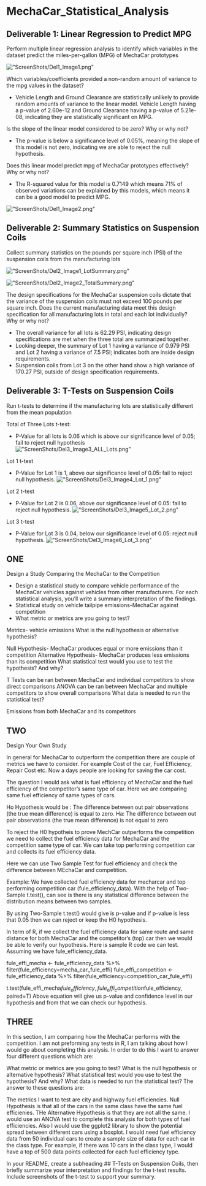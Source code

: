 # MechaCar_Statistical_Analysis


## Deliverable 1: Linear Regression to Predict MPG
Perform multiple linear regression analysis to identify which variables in the dataset predict the miles-per-gallon (MPG) of MechaCar prototypes

!["ScreenShots/Del1_Image1.png"](ScreenShots/Del1_Image1.png)

Which variables/coefficients provided a non-random amount of variance to the mpg values in the dataset?
- Vehicle Length and Ground Clearance are statistically unlikely to provide random amounts of variance to the linear model. Vehicle Length having a p-value of 2.60e-12 and Ground Clearance having a p-value of 5.21e-08, indicating they are statistically significant on MPG.

Is the slope of the linear model considered to be zero? Why or why not?
- The p-value is below a significance level of 0.05%, meaning the slope of this model is not zero, indicating we are able to reject the null hypothesis.

Does this linear model predict mpg of MechaCar prototypes effectively? Why or why not?
- The R-squared value for this model is 0.7149 which means 71% of observed variations can be explained by this models, which means it can be a good model to predict MPG.

!["ScreenShots/Del1_Image2.png"](ScreenShots/Del1_Image2.png)

## Deliverable 2: Summary Statistics on Suspension Coils

Collect summary statistics on the pounds per square inch (PSI) of the suspension coils from the manufacturing lots

!["ScreenShots/Del2_Image1_LotSummary.png"](ScreenShots/Del2_Image1_LotSummary.png)

!["ScreenShots/Del2_Image2_TotalSummary.png"](ScreenShots/Del2_Image2_TotalSummary.png)

The design specifications for the MechaCar suspension coils dictate that the variance of the suspension coils must not exceed 100 pounds per square inch.
Does the current manufacturing data meet this design specification for all manufacturing lots in total and each lot individually?
Why or why not?

- The overall variance for all lots is 62.29 PSI, indicating design specifications are met when the three total are summarized together.
- Looking deeper, the summary of Lot 1 having a variance of 0.979 PSI and Lot 2 having a variance of 7.5 PSI; indicates both are inside design requirements.
- Suspension coils from Lot 3 on the other hand show a high variance of 170.27 PSI, outside of design specification requirements.

## Deliverable 3: T-Tests on Suspension Coils

Run t-tests to determine if the manufacturing lots are statistically different from the mean population

Total of Three Lots t-test:
- P-Value for all lots is 0.06 which is above our significance level of 0.05; fail to reject null hypothesis
!["ScreenShots/Del3_Image3_ALL_Lots.png"](ScreenShots/Del3_Image3_ALL_Lots.png)

Lot 1 t-test
- P-Value for Lot 1 is 1, above our significance level of 0.05: fail to reject null hypothesis.
!["ScreenShots/Del3_Image4_Lot_1.png"](ScreenShots/Image4_Lot_1.png)

Lot 2 t-test
- P-Value for Lot 2 is 0.06, above our significance level of 0.05: fail to reject null hypothesis.
!["ScreenShots/Del3_Image5_Lot_2.png"](ScreenShots/Del3_Image5_Lot_2.png)

Lot 3 t-test
- P-Value for Lot 3 is 0.04, below our significance level of 0.05: reject null hypothesis.
!["ScreenShots/Del3_Image6_Lot_3.png"](ScreenShots/Del3_Image6_Lot_3.png)



## ONE
Design a Study Comparing the MechaCar to the Competition
- Design a statistical study to compare vehicle performance of the MechaCar vehicles against vehicles from other manufacturers. For each statistical analysis, you’ll write a summary interpretation of the findings.
- Statistical study on vehicle tailpipe emissions-MechaCar against competition
- What metric or metrics are you going to test?

Metrics- vehicle emissions
What is the null hypothesis or alternative hypothesis?

Null Hypothesis- MechaCar produces equal or more emissions than it competition
Alternative Hypothesis- MechaCar produces less emissions than its competition
What statistical test would you use to test the hypothesis? And why?

T Tests can be ran between MechaCar and individual competitors to show direct comparisons
ANOVA can be ran between MechaCar and multiple competitors to show overall comparisons
What data is needed to run the statistical test?

Emissions from both MechaCar and its competitors




## TWO
Design Your Own Study

In general for MechaCar to outperform the competition there are couple of metrics we have to consider. For example Cost of the car, Fuel Efficiency, Repair Cost etc. Now a days people are looking for saving the car cost. 

The question I would ask what is fuel efficiency of MechaCar and the fuel efficiency of the competitor’s same type of car. Here we are comparing same fuel efficiency of same types of cars. 

Ho Hypothesis would be : The difference between out pair observations (the true mean difference) is equal to zero.
Ha: The difference between out pair observations (the true mean difference) is not equal to zero

To reject the H0 hypotheis to prove MechCar outperforms the competition we need to collect the fuel efficiency data for MechaCar and the competition same type of car. We can take top performing competition car and collects its fuel efficiency data.

Here we can use Two Sample Test for fuel efficiency and check the difference between MEchaCar and competition.

Example:
We have collected fuel efficiency data for mecharcar and top performing competition car (fule_efficiency_data). With the help of Two-Sample t.test(), can see is there is any statistical difference between the distribution means between two samples.

By using Two-Sample t.test() would give is p-value and if p-value is less that 0.05 then we can reject or keep the H0 hypothesis.

In term of R, if we collect the fuel efficiency data for same route and same distance for both MechaCar and the competitor’s (top) car then we would be able to verify our hypothesis. Here is sample R code we can test. Assuming we have fule_efficiency_data.

fule_effi_mecha <- fule_efficiency_data %>% filter(fule_efficiency=mecha_car_fule_effi)
fule_effi_competition <- fule_efficiency_data %>% filter(fule_efficiency=competition_car_fule_effi)

t.test(fule_effi_mecha$fule_efficiency, fule_effi_competition$fule_efficiency, paired=T)
Above equation will give us p-value and confidence level in our hypothesis and from that we can check our hypothesis.


## THREE
In this section, I am comparing how the MechaCar performs with the competition. I am not preforming any tests in R, I am talking about how I would go about completing this analysis. In order to do this I want to answer four different questions which are:

What metric or metrics are you going to test?
What is the null hypothesis or alternative hypothesis?
What statistical test would you use to test the hypothesis? And why?
What data is needed to run the statistical test?
The answer to these questions are:

The metrics I want to test are city and highway fuel efficiencies.
Null Hypothesis is that all of the cars in the same class have the same fuel efficienies. THe Alternative Hypothesis is that they are not all the same.
I would use an ANOVA test to complete this analysis for both types of fuel efficiencies. Also I would use the ggplot2 library to show the potential spread between different cars using a boxplot.
I would need fuel efficiency data from 50 individual cars to create a sample size of data for each car in the class type. For example, if there was 10 cars in the class type, I would have a top of 500 data points collected for each fuel efficiency type.



In your README, create a subheading ## T-Tests on Suspension Coils, then briefly summarize your interpretation and findings for the t-test results.
Include screenshots of the t-test to support your summary.

